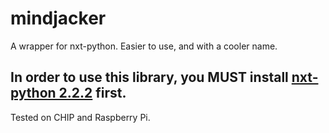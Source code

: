 # mindjacker
A wrapper for nxt-python. Easier to use, and with a cooler name.

## In order to use this library, you MUST install [nxt-python 2.2.2](https://github.com/Eelviny/nxt-python/releases/tag/v2.2.2) first.

Tested on CHIP and Raspberry Pi.
